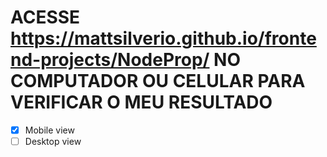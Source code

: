 # ACESSE https://mattsilverio.github.io/frontend-projects/NodeProp/ NO COMPUTADOR OU CELULAR PARA VERIFICAR O MEU RESULTADO

- [x] Mobile view 
- [ ] Desktop view
